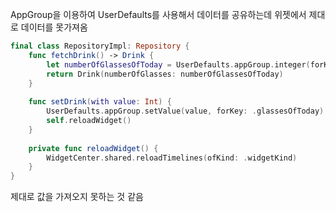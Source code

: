 AppGroup을 이용하여 UserDefaults를 사용해서 데이터를 공유하는데 위젯에서 제대로 데이터를 못가져옴

```swift
final class RepositoryImpl: Repository {
    func fetchDrink() -> Drink {
        let numberOfGlassesOfToday = UserDefaults.appGroup.integer(forKey: .glassesOfToday)
        return Drink(numberOfGlasses: numberOfGlassesOfToday)
    }
    
    func setDrink(with value: Int) {
        UserDefaults.appGroup.setValue(value, forKey: .glassesOfToday)
        self.reloadWidget()
    }
    
    private func reloadWidget() {
        WidgetCenter.shared.reloadTimelines(ofKind: .widgetKind)
    }
}
```

제대로 값을 가져오지 못하는 것 같음
